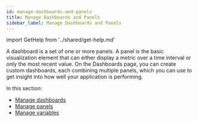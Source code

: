 ```yaml
---
id: manage-dashboards-and-panels
title: Manage Dashboards and Panels
sidebar_label: Manage Dashboards and Panels
---
```


import GetHelp from '../shared/get-help.md'

A dashboard is a set of one or more panels. A panel is the basic visualization element that can either display a metric over a time interval or only the most recent value. On the Dashboards page, you can create custom dashboards, each combining multiple panels, which you can use to get insight into how well your application is performing.

In this section:
 - [Manage dashboards](/docs/userguide/manage-dashboards)
 - [Manage panels](/docs/userguide/manage-panels)
 - [Manage variables](/docs/userguide/manage-variables)

